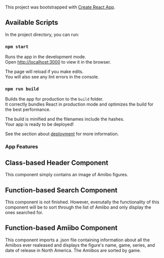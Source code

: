 This project was bootstrapped with [Create React App](https://github.com/facebook/create-react-app).

## Available Scripts

In the project directory, you can run:

### `npm start`

Runs the app in the development mode.<br />
Open [http://localhost:3000](http://localhost:3000) to view it in the browser.

The page will reload if you make edits.<br />
You will also see any lint errors in the console.

### `npm run build`

Builds the app for production to the `build` folder.<br />
It correctly bundles React in production mode and optimizes the build for the best performance.

The build is minified and the filenames include the hashes.<br />
Your app is ready to be deployed!

See the section about [deployment](https://facebook.github.io/create-react-app/docs/deployment) for more information.

### App Features

## Class-based Header Component

This component simply contains an image of Amiibo figures.

## Function-based Search Component

This component is not finished. However, evenutally the functionality of this component will be to sort through the list of Amiibo and only display the ones searched for. 

## Function-based Amiibo Component

This component imports a .json file containing information about all the Amiibos ever realeased and displays the figure's name, game, series, and date of release in North America. The Amiibos are sorted by game.